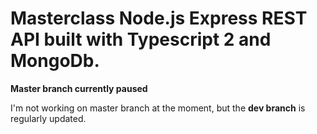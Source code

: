 # Masterclass Node.js Express REST API built with Typescript 2 and MongoDb.

**Master branch currently paused**

I'm not working on master branch at the moment, but the **dev branch** is regularly updated.
